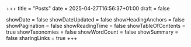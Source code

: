 +++
title = "Posts"
date = 2025-04-27T16:56:37+01:00
draft = false

showDate = false
showDateUpdated = false
showHeadingAnchors = false
showPagination = false
showReadingTime = false
showTableOfContents = true
showTaxonomies = false 
showWordCount = false
showSummary = false
sharingLinks = true
+++